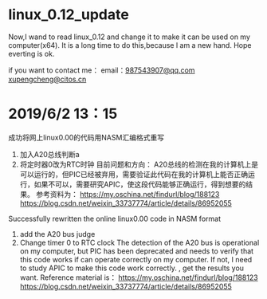 # linux_0.12_update
Now,I wand to read linux_0.12 and change it to make it can be used on my computer(x64).
It is a long time to do this,because l am a new hand.
Hope everting is ok.

if you want to contact me：
  email：987543907@qq.com     xupengcheng@citos.cn

# 2019/6/2  13：15
成功将网上linux0.00的代码用NASM汇编格式重写
1. 加入A20总线判断a
2. 将定时器0改为RTC时钟
目前问题和方向：
A20总线的检测在我的计算机上是可以运行的，但PIC已经被弃用，需要验证此代码在我的计算机上能否正确运行，如果不可以，需要研究APIC，使这段代码能够正确运行，得到想要的结果。
  参考资料为：
  https://my.oschina.net/findurl/blog/188123
  https://blog.csdn.net/weixin_33737774/article/details/86952055
  
 Successfully rewritten the online linux0.00 code in NASM  format
 1.  add the A20 bus  judge
 2. Change timer 0 to RTC clock
 The detection of the A20 bus is operational on my computer, but PIC has been deprecated and needs to verify that this code works if can operate correctly on my computer. If not, I need to study APIC to make this code work correctly. , get the results you want.
 Reference material is：
   https://my.oschina.net/findurl/blog/188123
   https://blog.csdn.net/weixin_33737774/article/details/86952055
